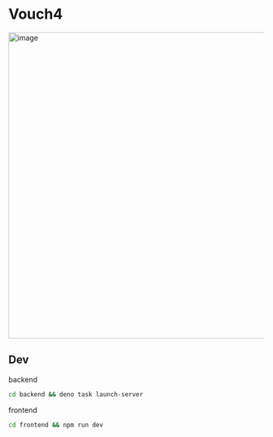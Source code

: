 # Vouch4

<img width="602" alt="image" src="https://github.com/user-attachments/assets/9268eb34-8178-48d5-997a-96fc147a8041" />

## Dev

backend

```bash
cd backend && deno task launch-server
```

frontend
```bash
cd frontend && npm run dev
```
